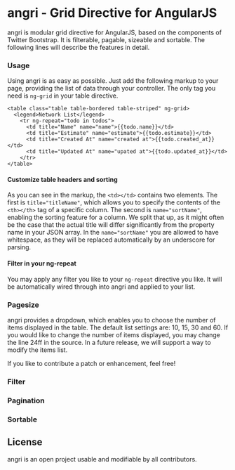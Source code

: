 # angri - Grid Directive for AngularJS

angri is modular grid directive for AngularJS, based on the components of Twitter Bootstrap. It is filterable, pagable,
sizeable and sortable. The following lines will describe the features in detail.

### Usage
Using angri is as easy as possible. Just add the following markup to your page, providing the list of data through your 
controller. The only tag you need is ``ng-grid`` in your table directive. 

    <table class="table table-bordered table-striped" ng-grid>    	
      <legend>Network List</legend>
        <tr ng-repeat="todo in todos">
     	  <td title="Name" name="name">{{todo.name}}</td>
	      <td title="Estimate" name="estimate">{{todo.estimate}}</td>
          <td title="Created At" name="created at">{{todo.created_at}}</td>
      	  <td title="Updated At" name="upated at">{{todo.updated_at}}</td>
        </tr>		  
    </table>

#### Customize table headers and sorting
As you can see in the markup, the ``<td></td>`` contains two elements. The first is ``title="titleName"``, which allows
you to specify the contents of the ``<th></th>`` tag of a specific column. The second is
``name="sortName"``, enabling the sorting feature for a column. We split that up, as it might often be the case that
the actual title will differ significantly from the property name in your JSON array. In the ``name="sortName"`` you
are allowed to have whitespace, as they will be replaced automatically by an underscore for parsing.

#### Filter in your ng-repeat
You may apply any filter you like to your ``ng-repeat`` directive you like. It will be automatically wired through
into angri and applied to your list.

### Pagesize
angri provides a dropdown, which enables you to choose the number of items displayed in the table. The default list
settings are: 10, 15, 30 and 60. If you would like to change the number of items displayed, you may change the line 
24ff in the source. In a future release, we will support a way to modify the items list. 

If you like to contribute a patch or enhancement, feel free!

### Filter

### Pagination

### Sortable

## License

angri is an open project usable and modifiable by all contributors.

